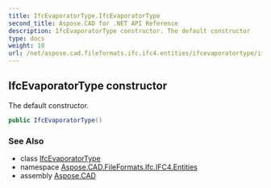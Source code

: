 ```yaml
---
title: IfcEvaporatorType.IfcEvaporatorType
second_title: Aspose.CAD for .NET API Reference
description: IfcEvaporatorType constructor. The default constructor
type: docs
weight: 10
url: /net/aspose.cad.fileformats.ifc.ifc4.entities/ifcevaporatortype/ifcevaporatortype/
---
```

## IfcEvaporatorType constructor

The default constructor.

```csharp
public IfcEvaporatorType()
```

### See Also

* class [IfcEvaporatorType](../)
* namespace [Aspose.CAD.FileFormats.Ifc.IFC4.Entities](../../ifcevaporatortype/)
* assembly [Aspose.CAD](../../../)


